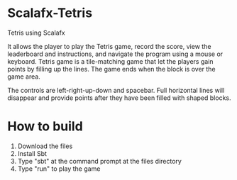 # Scalafx-Tetris
Tetris using Scalafx

It allows the player to play the Tetris game, record the score, view the leaderboard and instructions, and navigate the program using a mouse or keyboard. Tetris game is a tile-matching game that let the players gain points by filling up the lines. The game ends when the block is over the game area.

The controls are left-right-up-down and spacebar. Full horizontal lines will disappear and provide points after they have been filled with shaped blocks.

# How to build
1. Download the files
2. Install Sbt
3. Type "sbt" at the command prompt at the files directory
4. Type "run" to play the game

